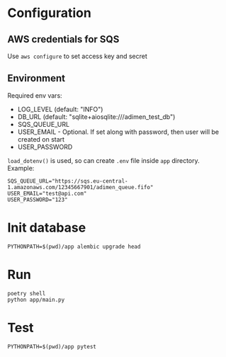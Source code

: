 # Configuration
## AWS credentials for SQS
Use `aws configure` to set access key and secret

## Environment
Required env vars:
- LOG_LEVEL (default: "INFO")
- DB_URL (default: "sqlite+aiosqlite:///adimen_test_db")
- SQS_QUEUE_URL
- USER_EMAIL - Optional. If set along with password, then user will be created on start
- USER_PASSWORD

`load_dotenv()` is used, so can create `.env` file inside `app` directory.  
Example:
```
SQS_QUEUE_URL="https://sqs.eu-central-1.amazonaws.com/12345667901/adimen_queue.fifo"
USER_EMAIL="test@api.com"
USER_PASSWORD="123"
```

# Init database
`PYTHONPATH=$(pwd)/app alembic upgrade head`

# Run
```
poetry shell
python app/main.py
```

# Test
`PYTHONPATH=$(pwd)/app pytest`